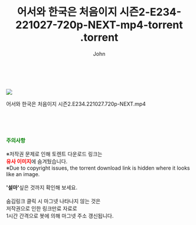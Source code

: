 ﻿---
layout: post
title:  "                   어서와 한국은 처음이지 시즌2-E234-221027-720p-NEXT-mp4-torrent                .torrent"
author: John
categories: [ TV ]
tags: [  ]
image: https://torrentrj59.com/uploadfile/full/82fe69fb667dcf32456e1864cfb970f794736f0d.jpg 
description: "                   어서와 한국은 처음이지 시즌2-E234-221027-720p-NEXT-mp4-torrent                 torrent 정보 공유"
toc: true
toc_sticky: true
---

<br>
<p><img src="https://torrentrj59.com/uploadfile/full/82fe69fb667dcf32456e1864cfb970f794736f0d.jpg"/></p>
 어서와 한국은 처음이지 시즌2.E234.221027.720p-NEXT.mp4    
    
<br><br><br>
<p data-ke-size="size16"><b><span style="color: green;">주의사항</span></b><br /><br />※저작권 문제로 인해 토렌트 다운로드 링크는<br /><b><span style="color: red;">유사 이미지</span></b>에 숨겨뒀습니다.<br />※Due to copyright issues, the torrent download link is hidden where it looks like an image.<br /><br /><b>'설마'</b>싶은 것까지 확인해 보세요.<br /><br />숨김링크 클릭 시 마그넷 나타나지 않는 것은<br />저작권으로 인한 링크만료 자료로<br />1시간 간격으로 봇에 의해 마그넷 주소 갱신됩니다.</p>
